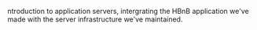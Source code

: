 ntroduction to application servers, intergrating the HBnB application we've made with the server infrastructure we've maintained.

